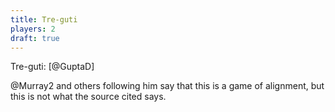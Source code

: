 ```yaml
---
title: Tre-guti
players: 2
draft: true
---
```


Tre-guti: [@GuptaD]

@Murray2 and others following him say that this is a game of alignment, but this is not what the source cited says.
